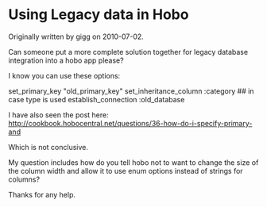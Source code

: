 # Using Legacy data in Hobo

Originally written by gigg on 2010-07-02.

Can someone put a more complete solution together for legacy database integration into a hobo app please?

I know you can use these options:

  set_primary_key "old_primary_key"
  set_inheritance_column :category ## in case type is used
  establish_connection :old_database

I have also seen the post here:
http://cookbook.hobocentral.net/questions/36-how-do-i-specify-primary-and

Which is not conclusive.

My question includes how do you tell hobo not to want to change the size of the column width and allow it to use enum options instead of strings for columns?

Thanks for any help.



